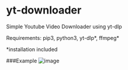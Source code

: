 # yt-downloader
Simple Youtube Video Downloader using yt-dlp

Requirements:
  pip3, python3, yt-dlp*, ffmpeg*

*installation included

###Example
![image](https://user-images.githubusercontent.com/59928150/205497625-b3096321-3d71-4aae-a1a3-c50fc5e7b924.png)

